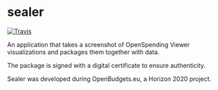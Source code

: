 # sealer 
[![Travis](https://travis-ci.org/okgreece/sealer.svg?branch=master)](https://travis-ci.org/okgreece/sealer)

An application that takes a screenshot of OpenSpending Viewer visualizations and packages them together with data.

The package is signed with a digital certificate to ensure authenticity.

Sealer was developed during OpenBudgets.eu, a Horizon 2020 project.
